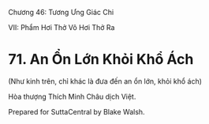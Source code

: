  

Chương 46: Tương Ưng Giác Chi

VII: Phẩm Hơi Thở Vô Hơi Thở Ra

# 71\. An Ổn Lớn Khỏi Khổ Ách

(Như kinh trên, chỉ khác là đưa đến an ổn lớn, khỏi khổ ách)

Hòa thượng Thích Minh Châu dịch Việt.

Prepared for SuttaCentral by Blake Walsh.